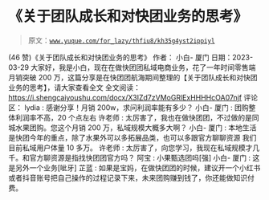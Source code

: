 # 《关于团队成长和对快团业务的思考》

> 原文：[`www.yuque.com/for_lazy/thfiu8/kh35g4yst2ippiyl`](https://www.yuque.com/for_lazy/thfiu8/kh35g4yst2ippiyl)

<ne-h2 id="fd8de739" data-lake-id="fd8de739"><ne-heading-ext><ne-heading-anchor></ne-heading-anchor><ne-heading-fold></ne-heading-fold></ne-heading-ext><ne-heading-content><ne-text id="ufffbcafb">(46 赞)《关于团队成长和对快团业务的思考》</ne-text></ne-heading-content></ne-h2> <ne-p id="u39b46130" data-lake-id="u39b46130"><ne-text id="u347d67c6">作者： 小白- 厦门</ne-text></ne-p> <ne-p id="u69fcd3ea" data-lake-id="u69fcd3ea"><ne-text id="u003c7394">日期：2023-03-29</ne-text></ne-p> <ne-p id="u1bb74800" data-lake-id="u1bb74800"><ne-text id="u5710ff34">大家好，我是小白，现在在做快团团私域电商业务，花了一年时间零售端月销突破 200 万，这篇分享是在快团团航海期间整理的【关于团队成长和对快团业务的思考】，请大家查看全文</ne-text></ne-p> <ne-p id="u1a70e92e" data-lake-id="u1a70e92e"><ne-text id="u9fda3987">全文阅读：</ne-text>[<ne-text id="u6a3d56a0">https://i.shengcaiyoushu.com/docx/X3IZd7zVMoGRlExHHHHcOA07njf</ne-text>](https://i.shengcaiyoushu.com/docx/X3IZd7zVMoGRlExHHHHcOA07njf)</ne-p> <ne-hole id="u2790d9e6" data-lake-id="u2790d9e6"><ne-card data-card-name="hr" data-card-type="block" id="GxeMa" data-event-boundary="card"><ne-p id="ufb835f58" data-lake-id="ufb835f58"><ne-text id="u0f48f033">评论区：</ne-text></ne-p> <ne-p id="uf9e52988" data-lake-id="uf9e52988"><ne-text id="u13930691">lydia : 感谢分享！月销 200w，求问利润率能有多少？</ne-text> <ne-text id="u5781494b">小白- 厦门 : 团购整体利润率不高，20 个点左右</ne-text> <ne-text id="ub5a37845">许老师 : 太厉害了，我也在做快团团，不过做的是同城水果团购。您这个月销 200 万，私域规模大概多大啊？</ne-text> <ne-text id="u8e942b72">小白- 厦门 : 本地生活是快团今年的重点，除了水果外可以多拓展品类，也可以多跟官方聊聊资源</ne-text></ne-p> <ne-p id="u072e0230" data-lake-id="u072e0230"><ne-text id="ue4c6dc40">我们目前私域用户体量 10 多万。</ne-text> <ne-text id="u8aa3d748">许老师 : 太厉害了，向您学习，我现在私域规模才几千。和官方聊资源是指找快团团官方吗？</ne-text> <ne-text id="u89b38926">阿宝 : 小果甄选团吗[强]</ne-text> <ne-text id="u18bd257c">小白- 厦门 : 这是另外一个业务[呲牙]</ne-text> <ne-text id="u7f88ce39">芷蓝 : 如果是宝妈，在做快团团的时候，建议开一个小红书或者抖音账号把自己操作的过程记录下来，未来团购赚到钱了，你还能做知识付费。</ne-text></ne-p></ne-card></ne-hole>